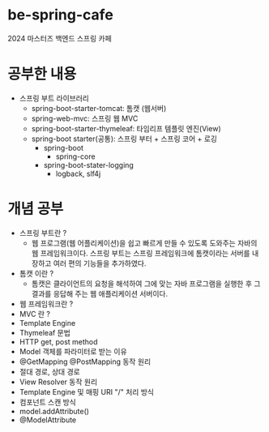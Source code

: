 # be-spring-cafe
2024 마스터즈 백엔드 스프링 카페

# 공부한 내용
- 스프링 부트 라이브러리
  - spring-boot-starter-tomcat: 톰캣 (웹서버)
  - spring-web-mvc: 스프링 웹 MVC
  - spring-boot-starter-thymeleaf: 타임리프 템플릿 엔진(View)
  - spring-boot starter(공통): 스프링 부터 + 스프링 코어 + 로깅
    - spring-boot
      - spring-core
    - spring-boot-stater-logging
      - logback, slf4j

# 개념 공부
- 스프링 부트란 ? 
  - 웹 프로그램(웹 어플리케이션)을 쉽고 빠르게 만들 수 있도록 도와주는 자바의 웹 프레임워크이다. 스프링 부트는 스프링 프레임워크에 톰캣이라는 서버를 내장하고 여러 편의 기능들을 추가하였다.
- 톰캣 이란 ?
  - 톰캣은 클라이언트의 요청을 해석하여 그에 맞는 자바 프로그램을 실행한 후 그 결과를 응답해 주는 웹 애플리케이션 서버이다.
- 웹 프레임워크란 ?
- MVC 란 ?
- Template Engine
- Thymeleaf 문법
- HTTP get, post method
- Model 객체를 파라미터로 받는 이유
- @GetMapping @PostMapping 동작 원리
- 절대 경로, 상대 경로
- View Resolver 동작 원리
- Template Engine 및 매핑 URI "/" 처리 방식
- 컴포넌트 스캔 방식
- model.addAttribute()
- @ModelAttribute
